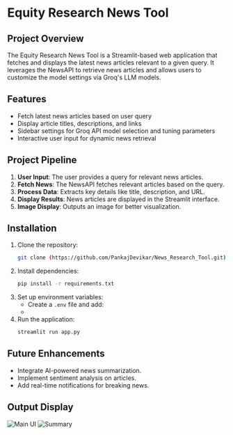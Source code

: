 # Equity Research News Tool

## Project Overview
The Equity Research News Tool is a Streamlit-based web application that fetches and displays the latest news articles relevant to a given query. It leverages the NewsAPI to retrieve news articles and allows users to customize the model settings via Groq's LLM models.

## Features
- Fetch latest news articles based on user query
- Display article titles, descriptions, and links
- Sidebar settings for Groq API model selection and tuning parameters
- Interactive user input for dynamic news retrieval

## Project Pipeline
1. **User Input**: The user provides a query for relevant news articles.
2. **Fetch News**: The NewsAPI fetches relevant articles based on the query.
3. **Process Data**: Extracts key details like title, description, and URL.
4. **Display Results**: News articles are displayed in the Streamlit interface.
5. **Image Display**: Outputs an image for better visualization.

## Installation
1. Clone the repository:
   ```bash
   git clone (https://github.com/PankajDevikar/News_Research_Tool.git)

   ```
2. Install dependencies:
   ```bash
   pip install -r requirements.txt
   ```
3. Set up environment variables:
   - Create a `.env` file and add:
   - 
4. Run the application:
   ```bash
   streamlit run app.py
   ```

## Future Enhancements
- Integrate AI-powered news summarization.
- Implement sentiment analysis on articles.
- Add real-time notifications for breaking news.

## Output Display
![Main UI](https://github.com/PankajDevikar/News_Research_Tool/blob/main/img2.jpg)
![Summary](https://github.com/PankajDevikar/News_Research_Tool/blob/main/img3.jpg)

